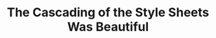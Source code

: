 ---
title: The Cascading of the Style Sheets Was Beautiful
panels:
 - caption: The skull face dances and ...
   image: /assets/images/comics/css/AnimatedSkullFace.jpg
   description: A skull animation done on CodePen
   link: https://codepen.io/jagjeetkhalsa/full/gEzpvN
 - caption: Mr. Grim keeps watch...
   image: /assets/images/comics/css/MrGrim.jpg
   description: A simple character done on CodePen
   link: https://codepen.io/jagjeetkhalsa/full/xjJjow
 - caption: on the spinning pizza...
   image: /assets/images/comics/css/SpinningPizza.jpg
   description: A spinning ring of pizza animation done on CodePen
   link: https://codepen.io/jagjeetkhalsa/full/yjjKKj
 - caption: ...while he cooks his breakfast.
   image: /assets/images/comics/css/MrAwkwardEggFace.jpg
   description: A simple animated egg face done on CodePen
   link: https://codepen.io/jagjeetkhalsa/full/GzVpxQ
categories: [portfolio]
---